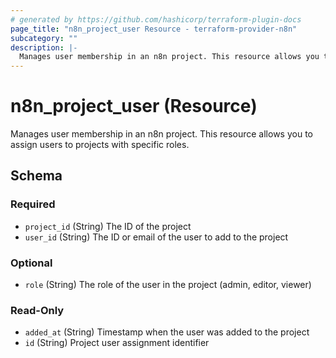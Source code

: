```yaml
---
# generated by https://github.com/hashicorp/terraform-plugin-docs
page_title: "n8n_project_user Resource - terraform-provider-n8n"
subcategory: ""
description: |-
  Manages user membership in an n8n project. This resource allows you to assign users to projects with specific roles.
---
```


# n8n_project_user (Resource)

Manages user membership in an n8n project. This resource allows you to assign users to projects with specific roles.



<!-- schema generated by tfplugindocs -->
## Schema

### Required

- `project_id` (String) The ID of the project
- `user_id` (String) The ID or email of the user to add to the project

### Optional

- `role` (String) The role of the user in the project (admin, editor, viewer)

### Read-Only

- `added_at` (String) Timestamp when the user was added to the project
- `id` (String) Project user assignment identifier
